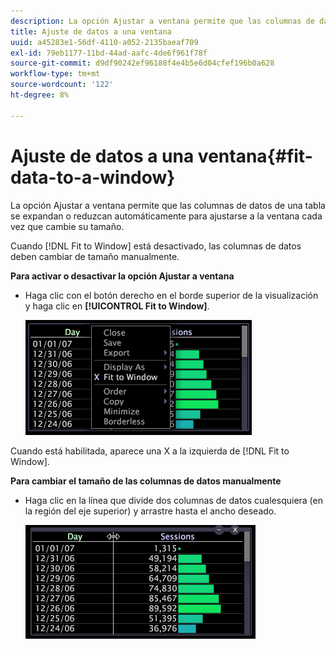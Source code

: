 ```yaml
---
description: La opción Ajustar a ventana permite que las columnas de datos de una tabla se expandan o reduzcan automáticamente para ajustarse a la ventana cada vez que cambie su tamaño.
title: Ajuste de datos a una ventana
uuid: a45283e1-56df-4110-a052-2135baeaf709
exl-id: 79eb1177-11bd-44ad-aafc-4de6f961f78f
source-git-commit: d9df90242ef96188f4e4b5e6d04cfef196b0a628
workflow-type: tm+mt
source-wordcount: '122'
ht-degree: 8%

---
```


# Ajuste de datos a una ventana{#fit-data-to-a-window}

La opción Ajustar a ventana permite que las columnas de datos de una tabla se expandan o reduzcan automáticamente para ajustarse a la ventana cada vez que cambie su tamaño.

Cuando [!DNL Fit to Window] está desactivado, las columnas de datos deben cambiar de tamaño manualmente.

**Para activar o desactivar la opción Ajustar a ventana**

* Haga clic con el botón derecho en el borde superior de la visualización y haga clic en **[!UICONTROL Fit to Window]**.

   ![](assets/mnu_Table_Fit.png)

Cuando está habilitada, aparece una X a la izquierda de [!DNL Fit to Window].

**Para cambiar el tamaño de las columnas de datos manualmente**

* Haga clic en la línea que divide dos columnas de datos cualesquiera (en la región del eje superior) y arrastre hasta el ancho deseado.

   ![](assets/mnu_Table_Resize.png)
